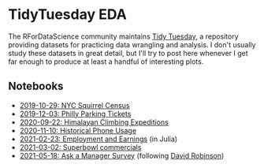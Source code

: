 # TidyTuesday EDA

The RForDataScience community maintains [Tidy
Tuesday](https://github.com/rfordatascience/tidytuesday), a repository
providing datasets for practicing data wrangling and analysis.  I don't usually
study these datasets in great detail, but I'll try to post here whenever I get
far enough to produce at least a handful of interesting plots.

## Notebooks

* [2019-10-29: NYC Squirrel Census](https://nbviewer.jupyter.org/github/zgana/tidytuesday/blob/main/2019/2019-10-29.ipynb)
* [2019-12-03: Philly Parking Tickets](https://nbviewer.jupyter.org/github/zgana/tidytuesday/blob/main/2019/2019-12-03.ipynb)
* [2020-09-22: Himalayan Climbing Expeditions](https://nbviewer.jupyter.org/github/zgana/tidytuesday/blob/main/2020/2020-09-22.ipynb)
* [2020-11-10: Historical Phone Usage](https://nbviewer.jupyter.org/github/zgana/tidytuesday/blob/main/2020/2020-11-10.ipynb)
* [2021-02-23: Employment and Earnings](https://nbviewer.jupyter.org/github/zgana/tidytuesday/blob/main/2021/2021-02-23.jl.ipynb) (in Julia)
* [2021-03-02: Superbowl commercials](https://nbviewer.jupyter.org/github/zgana/tidytuesday/blob/main/2021/2021-03-02.ipynb)
* [2021-05-18: Ask a Manager Survey](https://nbviewer.jupyter.org/github/zgana/tidytuesday/blob/main/2021/2021-05-18-robinson.ipynb) (following [David Robinson](https://www.youtube.com/watch?v=2HpRXIpU4jI))
